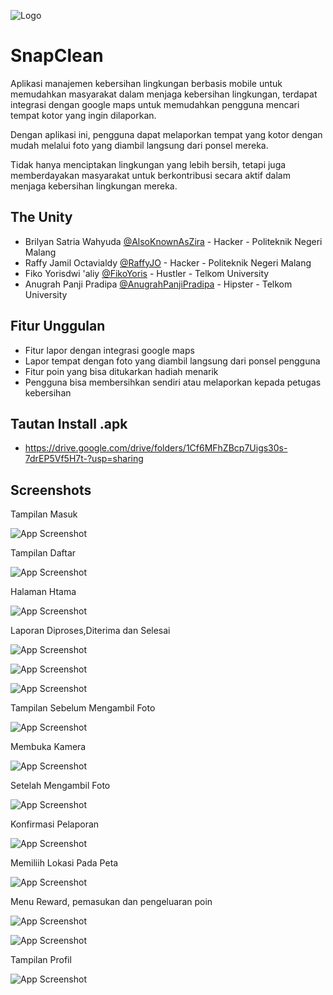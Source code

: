 
![Logo](https://i.ibb.co/R0YfD6L/Snap-Clean.jpg)


# SnapClean

Aplikasi manajemen kebersihan lingkungan berbasis mobile untuk memudahkan masyarakat dalam menjaga kebersihan lingkungan, terdapat integrasi dengan google maps untuk memudahkan pengguna mencari tempat kotor yang ingin dilaporkan. 

Dengan aplikasi ini, pengguna dapat melaporkan tempat yang kotor dengan mudah melalui foto yang diambil langsung dari ponsel mereka. 

Tidak hanya menciptakan lingkungan yang lebih bersih, tetapi juga memberdayakan masyarakat untuk berkontribusi secara aktif dalam menjaga kebersihan lingkungan mereka.



## The Unity

- Brilyan Satria Wahyuda [@AlsoKnownAsZira](https://www.github.com/AlsoKnownAsZira) - Hacker - Politeknik Negeri Malang
- Raffy Jamil Octavialdy [@RaffyJO](https://github.com/RaffyJO) - Hacker - Politeknik Negeri Malang
- Fiko Yorisdwi 'aliy [@FikoYoris](https://github.com/FikoYoris) - Hustler - Telkom University
- Anugrah Panji Pradipa [@AnugrahPanjiPradipa](https://github.com/AnugrahPanjiPradipa) - Hipster - Telkom University


## Fitur Unggulan

- Fitur lapor dengan integrasi google maps
- Lapor tempat dengan foto yang diambil langsung dari ponsel pengguna
- Fitur poin yang bisa ditukarkan hadiah menarik
- Pengguna bisa membersihkan sendiri atau melaporkan kepada petugas kebersihan

## Tautan Install .apk
- https://drive.google.com/drive/folders/1Cf6MFhZBcp7Uigs30s-7drEP5Vf5H7t-?usp=sharing

## Screenshots


Tampilan Masuk


![App Screenshot](https://i.ibb.co/kGhnLsm/Screenshot-2024-01-12-232757.png)  


Tampilan Daftar

![App Screenshot](https://i.ibb.co/Kj4SZwm/Screenshot-2024-01-12-233155.png) 


Halaman Htama

![App Screenshot](https://i.ibb.co/Tw72Cd6/Screenshot-2024-01-12-233356.png) 

Laporan Diproses,Diterima dan Selesai

![App Screenshot](https://i.ibb.co/8zxLFz9/Screenshot-2024-01-12-233502.png) 

![App Screenshot](https://i.ibb.co/sjTv2kX/Screenshot-2024-01-12-233809.png) 

![App Screenshot](https://i.ibb.co/56HK8d2/Screenshot-2024-01-12-233942.png) 

Tampilan Sebelum Mengambil Foto

![App Screenshot](https://i.ibb.co/xFPJ8KN/Screenshot-2024-01-12-234054.png) 

Membuka Kamera

![App Screenshot](https://i.ibb.co/TB8ggsD/Screenshot-2024-01-12-234211.png) 

Setelah Mengambil Foto

![App Screenshot](https://i.ibb.co/RpxMcQr/Screenshot-2024-01-12-234311.png) 

Konfirmasi Pelaporan

![App Screenshot](https://i.ibb.co/TB42x2F/Screenshot-2024-01-12-234716.png) 

Memiliih Lokasi Pada Peta

![App Screenshot](https://i.ibb.co/BwNMPG9/Screenshot-2024-01-12-234949.png) 

Menu Reward, pemasukan dan pengeluaran poin

![App Screenshot](https://i.ibb.co/J2FZ1qF/Screenshot-2024-01-12-235105.png) 

![App Screenshot](https://i.ibb.co/9vXZBVh/Screenshot-2024-01-12-235215.png) 

Tampilan Profil

![App Screenshot](https://i.ibb.co/wrkF0RM/Screenshot-2024-01-12-235252.png) 
